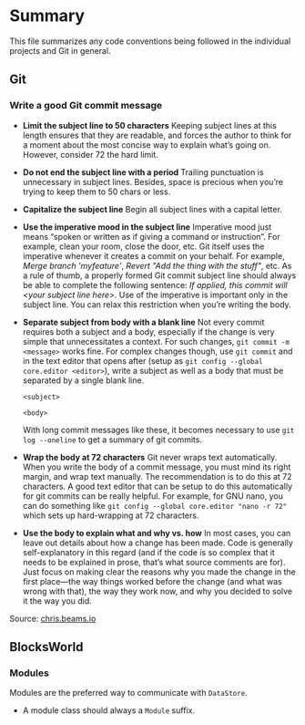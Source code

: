 # Summary
This file summarizes any code conventions being followed in the individual projects and Git in general.

## Git
### Write a good Git commit message
- **Limit the subject line to 50 characters** Keeping subject lines at this length ensures that they are readable, and forces the author to think for a moment about the most concise way to explain what’s going on. However, consider 72 the hard limit.

- **Do not end the subject line with a period** Trailing punctuation is unnecessary in subject lines. Besides, space is precious when you’re trying to keep them to 50 chars or less.

- **Capitalize the subject line** Begin all subject lines with a capital letter.

- **Use the imperative mood in the subject line** Imperative mood just means “spoken or written as if giving a command or instruction”. For example, clean your room, close the door, etc. Git itself uses the imperative whenever it creates a commit on your behalf. For example, _Merge branch 'myfeature'_, _Revert "Add the thing with the stuff"_, etc. As a rule of thumb, a properly formed Git commit subject line should always be able to complete the following sentence: _If applied, this commit will &lt;your subject line here&gt;_. Use of the imperative is important only in the subject line. You can relax this restriction when you’re writing the body.

- **Separate subject from body with a blank line** Not every commit requires both a subject and a body, especially if the change is very simple that unnecessitates a context. For such changes, `git commit -m <message>` works fine. For complex changes though, use `git commit` and in the text editor that opens after (setup as `git config --global core.editor <editor>`), write a subject as well as a body that must be separated by a single blank line.
  ```
  <subject>

  <body>
  ```
  With long commit messages like these, it becomes necessary to use `git log --oneline` to get a summary of git commits.


- **Wrap the body at 72 characters** Git never wraps text automatically. When you write the body of a commit message, you must mind its right margin, and wrap text manually. The recommendation is to do this at 72 characters. A good text editor that can be setup to do this automatically for git commits can be really helpful. For example, for GNU nano, you can do something like `git config --global core.editor "nano -r 72"` which sets up hard-wrapping at 72 characters.

- **Use the body to explain what and why vs. how** In most cases, you can leave out details about how a change has been made. Code is generally self-explanatory in this regard (and if the code is so complex that it needs to be explained in prose, that’s what source comments are for). Just focus on making clear the reasons why you made the change in the first place—the way things worked before the change (and what was wrong with that), the way they work now, and why you decided to solve it the way you did.

Source: [chris.beams.io](https://chris.beams.io/posts/git-commit/)

## BlocksWorld

### Modules
Modules are the preferred way to communicate with `DataStore`.
- A module class should always a `Module` suffix.
